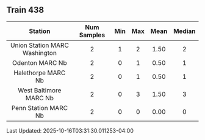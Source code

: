 ## Train 438

| Station | Num Samples | Min | Max | Mean | Median |
| :-----: | :---------: | :-: | :-: | :--: | :----: |
| Union Station MARC Washington | 2 | 1 | 2 | 1.50 | 2 |
| Odenton MARC Nb | 2 | 0 | 1 | 0.50 | 1 |
| Halethorpe MARC Nb | 2 | 0 | 1 | 0.50 | 1 |
| West Baltimore MARC Nb | 2 | 0 | 3 | 1.50 | 3 |
| Penn Station MARC Nb | 2 | 0 | 0 | 0.00 | 0 |


Last Updated: 2025-10-16T03:31:30.011253-04:00